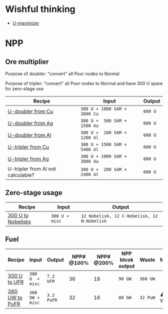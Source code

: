 # Wishful thinking

* [U-maximizer](https://www.satisfactorytools.com/1.0/production?share=ACy1vTFbdD9dEZgOj6eI)

# NPP

## Ore multiplier

Purpose of doubler: "convert" all Poor nodes to Normal

Purpose of tripler: "convert" all Poor nodes to Normal and have 300 U spare for zero-stage use

|Recipe|Input|Output|
|------|-----|------|
|[U-doubler from Cu](https://www.satisfactorytools.com/1.0/production?share=cAJvGVjatHWi5jJOH98Z)|`300 U + 1000 SAM + 3600 Cu`|`600 U`|
|[U-doubler from Ag](https://www.satisfactorytools.com/1.0/production?share=WApiXOeQUmLVeMUEc2e9)|`300 U +  500 SAM + 1500 Au`|`600 U`|
|[U-doubler from Al](https://www.satisfactorytools.com/1.0/production?share=3h0VUNJOFscNgPt0NvhS)|`300 U +  100 SAM + 1200 Al`|`600 U`|
|[U-tripler from Cu](https://www.satisfactorytools.com/1.0/production?share=l0BrWcvwp00to9V5GzKy)|`300 U + 1500 SAM + 5400 Al`|`600 U`|
|[U-tripler from Ag](https://www.satisfactorytools.com/1.0/production?share=BWDokahfb3fziz5EWOgC)|`300 U + 1000 SAM + 3000 Au`|`600 U`|
|U-tripler from Al not calculable?|`300 U +  200 SAM + 2400 Al`|`600 U`|

## Zero-stage usage

|Recipe|Input|Output| 
|------|-----|------|
|[300 U to Nobelisks](https://www.satisfactorytools.com/1.0/production?share=fH2nx6d6JmMGBjsXnkXP)|`300 U + misc`|`12 Nobelisk, 12 C-Nobelisk, 12 N-Nobelisk`

## Fuel

|Recipe|Input|Output|NPP# @100%|NPP# @200%|NPP blcok output|Waste|Notes|
|------|-----|------|----------|----------|----------------|-----|-----|
|[300 U to UFR](https://www.satisfactorytools.com/1.0/production?share=OVXM3dpuZ7nu1dLGcI6K)|`300 U  + misc`|`7.2 UFR`|36|18|`90 GW`|`360 UW`|` `|
|[360 UW to PuFR](https://www.satisfactorytools.com/1.0/production?share=Ys3i1JPsavOyBDRB5piu)|`360 UW + misc`|`3.2 PuFR`|32|16|`80 GW`|`32 PuW`|⚠️ still WIP|
